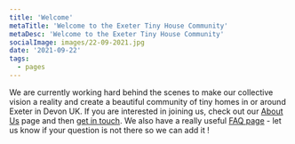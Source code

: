 ```yaml
---
title: 'Welcome'
metaTitle: 'Welcome to the Exeter Tiny House Community'
metaDesc: 'Welcome to the Exeter Tiny House Community'
socialImage: images/22-09-2021.jpg
date: '2021-09-22'
tags:
  - pages
---
```


We are currently working hard behind the scenes to make our collective vision a reality and create a beautiful community of tiny homes in or around Exeter in Devon UK. If you are interested in joining us, check out our [About Us](/about) page and then [get in touch](/contact). We also have a really useful [FAQ page](/faq) - let us know if your question is not there so we can add it !



